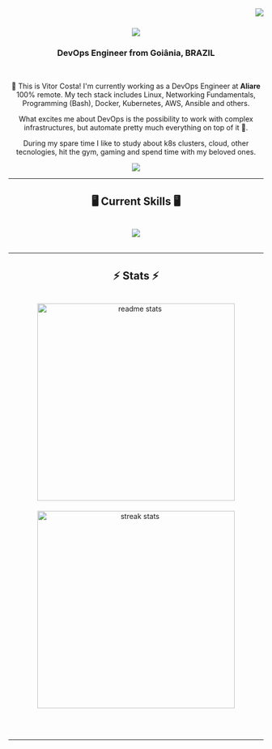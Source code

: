 <img align="right" src="https://visitor-badge.laobi.icu/badge?page_id=vitor-csilva.vitor-csilva"/>

<h1 align="center">
    <img src="https://readme-typing-svg.herokuapp.com/?font=Righteous&size=35&center=true&vCenter=true&width=500&height=70&duration=4000&lines=Hi+There!+👋;+I'm+Vitor+Costa!+🇧🇷;" />
</h1>

<h3 align="center">DevOps Engineer from Goiânia, BRAZIL</h3>

<br/>

<div align="center">
 
 🔭 This is Vitor Costa! I'm currently working as a DevOps Engineer at **Aliare** 100% remote. My tech stack includes Linux, Networking Fundamentals, Programming (Bash), Docker, Kubernetes, AWS, Ansible and others.

 What excites me about DevOps is the possibility to work with complex infrastructures, but automate pretty much everything on top of it 💙.

 During my spare time I like to study about k8s clusters, cloud, other tecnologies, hit the gym, gaming and spend time with my beloved ones.

<!-- 💬 Ask me about **Kubernetes, Docker, Docker Swarm ... or anything [here](https://github.com/viniciussantos45/viniciussantos45/issues)** -->

 </div>
 
<div align="center"> 
  <a href="https://www.linkedin.com/in/vitorcs-contato/" target="_blank">
    <img src="https://img.shields.io/badge/LinkedIn-0077B5?style=for-the-badge&logo=linkedin&logoColor=white" target="_blank" />
  </a>
</div>

 <hr/>
 
<h2 align="center">🖥️ Current Skills 🖥️</h2>
<br/>
<div align="center">
    <img src="https://skillicons.dev/icons?i=kubernetes,docker,aws,azure,bash,linux,ansible,py,flask,gitlab,c,vim" /> <br>
    <!-- <img src="https://skillicons.dev/icons?i=nodejs,javascript,typescript,rust,python,php,mysql,postgres" /><br/>
    <img src="https://skillicons.dev/icons?i=aws,docker,express,mongodb,nextjs,nestjs,prisma,redis,nginx,jest" /><br> -->
</div>

<br/>
<!-- <hr/> -->

<!-- <div align="center">
  <h2>🐍 My Contributions 🐍</h2>
  <br>
  <img alt="snake eating my contributions" src="https://raw.githubusercontent.com/viniciussantos45/viniciussantos45/output/github-contribution-grid-snake.svg" />
  
  <br/><br/><br/>
</div> -->

<hr/>

<h2 align="center">⚡ Stats ⚡</h2>
<br>
<div align=center>
  <img width=390 src="https://github-readme-stats.vercel.app/api?username=vitor-csilva&count_private=true&show_icons=true&theme=react&rank_icon=github&border_radius=10&include_all_commits=true" alt="readme stats" />
  <br/>
  
  <!-- <img width=390 align="center" src="https://github-readme-streak-stats.herokuapp.com/?user=vitor-csilva&hide=HTML&langs_count=8&layout=compact&theme=react&border_radius=10&exclude_repo=github-readme-stats" alt="top langs" />
  <br/> -->
  
  <img width=390 src="https://github-readme-stats.vercel.app/api/top-langs/?username=vitor-csilva&theme=react&show_icons=true&layout=compact&border_radius=10" alt="streak stats" style="padding-top:20px;"/>
</div>

<br/><br/>

<hr/>

<br/>

<br/>
